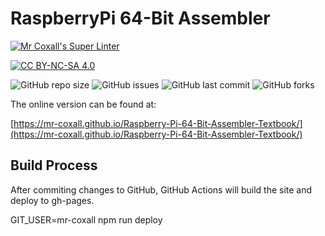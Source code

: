 # RaspberryPi 64-Bit Assembler

[![Mr Coxall's Super Linter](https://github.com/Mr-Coxall/Raspberry-Pi-64-Bit-Assembler-Textbook/workflows/Mr%20Coxall's%20Super%20Linter/badge.svg)](https://github.com/Mr-Coxall/Raspberry-Pi-64-Bit-Assembler-Textbook/actions)

[![CC BY-NC-SA 4.0](https://img.shields.io/badge/License-CC%20BY--NC--SA%204.0-blue.svg)](./LICENSE)

![GitHub repo size](https://img.shields.io/github/repo-size/mr-coxall/Raspberry-Pi-64-Bit-Assembler-Textbook.svg)
![GitHub issues](https://img.shields.io/github/issues/mr-coxall/Raspberry-Pi-64-Bit-Assembler-Textbook.svg)
![GitHub last commit](https://img.shields.io/github/last-commit/mr-coxall/Raspberry-Pi-64-Bit-Assembler-Textbook.svg)
![GitHub forks](https://img.shields.io/github/forks/mr-coxall/Raspberry-Pi-64-Bit-Assembler-Textbook.svg?style=social)

The online version can be found at:

[https://mr-coxall.github.io/Raspberry-Pi-64-Bit-Assembler-Textbook/](https://mr-coxall.github.io/Raspberry-Pi-64-Bit-Assembler-Textbook/)

## Build Process

After commiting changes to GitHub, GitHub Actions will build the site and deploy to gh-pages.

GIT_USER=mr-coxall npm run deploy